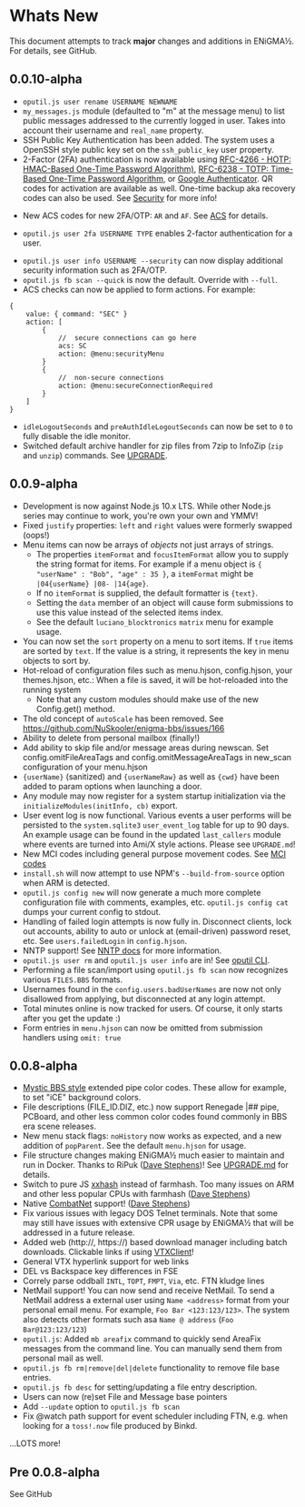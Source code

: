 # Whats New
This document attempts to track **major** changes and additions in ENiGMA½. For details, see GitHub.

## 0.0.10-alpha
+ `oputil.js user rename USERNAME NEWNAME`
+ `my_messages.js` module (defaulted to "m" at the message menu) to list public messages addressed to the currently logged in user. Takes into account their username and `real_name` property.
+ SSH Public Key Authentication has been added. The system uses a OpenSSH style public key set on the `ssh_public_key` user property.
+ 2-Factor (2FA) authentication is now available using [RFC-4266 - HOTP: HMAC-Based One-Time Password Algorithm)](https://tools.ietf.org/html/rfc4226), [RFC-6238 - TOTP: Time-Based One-Time Password Algorithm](https://tools.ietf.org/html/rfc6238), or [Google Authenticator](http://google-authenticator.com/). QR codes for activation are available as well. One-time backup aka recovery codes can also be used. See [Security](/docs/configuration/security.md) for more info!
* New ACS codes for new 2FA/OTP: `AR` and `AF`. See [ACS](/docs/configuration/acs.md) for details.
+ `oputil.js user 2fa USERNAME TYPE` enables 2-factor authentication for a user.
* `oputil.js user info USERNAME --security` can now display additional security information such as 2FA/OTP.
* `oputil.js fb scan --quick` is now the default. Override with `--full`.
* ACS checks can now be applied to form actions. For example:
```hjson
{
    value: { command: "SEC" }
    action: [
        {
            //  secure connections can go here
            acs: SC
            action: @menu:securityMenu
        }
        {
            //  non-secure connections
            action: @menu:secureConnectionRequired
        }
    ]
}
```
* `idleLogoutSeconds` and `preAuthIdleLogoutSeconds` can now be set to `0` to fully disable the idle monitor.
* Switched default archive handler for zip files from 7zip to InfoZip (`zip` and `unzip`) commands. See [UPGRADE](UPGRADE.md).

## 0.0.9-alpha
* Development is now against Node.js 10.x LTS. While other Node.js series may continue to work, you're own your own and YMMV!
* Fixed `justify` properties: `left` and `right` values were formerly swapped (oops!)
* Menu items can now be arrays of *objects* not just arrays of strings.
  * The properties `itemFormat` and `focusItemFormat` allow you to supply the string format for items. For example if a menu object is `{ "userName" : "Bob", "age" : 35 }`, a `itemFormat` might be `|04{userName} |08- |14{age}`.
  * If no `itemFormat` is supplied, the default formatter is `{text}`.
  * Setting the `data` member of an object will cause form submissions to use this value instead of the selected items index.
  * See the default `luciano_blocktronics` `matrix` menu for example usage.
* You can now set the `sort` property on a menu to sort items. If `true` items are sorted by `text`. If the value is a string, it represents the key in menu objects to sort by.
* Hot-reload of configuration files such as menu.hjson, config.hjson, your themes.hjson, etc.: When a file is saved, it will be hot-reloaded into the running system
  * Note that any custom modules should make use of the new Config.get() method.
* The old concept of `autoScale` has been removed. See https://github.com/NuSkooler/enigma-bbs/issues/166
* Ability to delete from personal mailbox (finally!)
* Add ability to skip file and/or message areas during newscan. Set config.omitFileAreaTags and config.omitMessageAreaTags in new_scan configuration of your menu.hjson
* `{userName}` (sanitized) and `{userNameRaw}` as well as `{cwd}` have been added to param options when launching a door.
* Any module may now register for a system startup initialization via the `initializeModules(initInfo, cb)` export.
* User event log is now functional. Various events a user performs will be persisted to the `system.sqlite3` `user_event_log` table for up to 90 days. An example usage can be found in the updated `last_callers` module where events are turned into Ami/X style actions. Please see `UPGRADE.md`!
* New MCI codes including general purpose movement codes. See [MCI codes](docs/art/mci.md)
* `install.sh` will now attempt to use NPM's `--build-from-source` option when ARM is detected.
* `oputil.js config new` will now generate a much more complete configuration file with comments, examples, etc. `oputil.js config cat` dumps your current config to stdout.
* Handling of failed login attempts is now fully in. Disconnect clients, lock out accounts, ability to auto or unlock at (email-driven) password reset, etc. See `users.failedLogin` in `config.hjson`.
* NNTP support! See [NNTP docs](/docs/servers/nntp.md) for more information.
* `oputil.js user rm` and `oputil.js user info` are in! See [oputil CLI](/docs/admin/oputil.md).
* Performing a file scan/import using `oputil.js fb scan` now recognizes various `FILES.BBS` formats.
* Usernames found in the `config.users.badUserNames` are now not only disallowed from applying, but disconnected at any login attempt.
* Total minutes online is now tracked for users. Of course, it only starts after you get the update :)
* Form entries in `menu.hjson` can now be omitted from submission handlers using `omit: true`

## 0.0.8-alpha
* [Mystic BBS style](http://wiki.mysticbbs.com/doku.php?id=displaycodes) extended pipe color codes. These allow for example, to set "iCE" background colors.
* File descriptions (FILE_ID.DIZ, etc.) now support Renegade |## pipe, PCBoard, and other less common color codes found commonly in BBS era scene releases.
* New menu stack flags: `noHistory` now works as expected, and a new addition of `popParent`. See the default `menu.hjson` for usage.
* File structure changes making ENiGMA½ much easier to maintain and run in Docker. Thanks to RiPuk ([Dave Stephens](https://github.com/davestephens))! See [UPGRADE.md](UPGRADE.md) for details.
* Switch to pure JS [xxhash](https://github.com/mscdex/node-xxhash) instead of farmhash. Too many issues on ARM and other less popular CPUs with farmhash ([Dave Stephens](https://github.com/davestephens))
* Native [CombatNet](http://combatnet.us/) support! ([Dave Stephens](https://github.com/davestephens))
* Fix various issues with legacy DOS Telnet terminals. Note that some may still have issues with extensive CPR usage by ENiGMA½ that will be addressed in a future release.
* Added web (http://, https://) based download manager including batch downloads. Clickable links if using [VTXClient](https://github.com/codewar65/VTX_ClientServer)!
* General VTX hyperlink support for web links
* DEL vs Backspace key differences in FSE
* Correly parse oddball `INTL`, `TOPT`, `FMPT`, `Via`, etc. FTN kludge lines
* NetMail support! You can now send and receive NetMail. To send a NetMail address a external user using `Name <address>` format from your personal email menu. For example, `Foo Bar <123:123/123>`. The system also detects other formats such asa `Name @ address` (`Foo Bar@123:123/123`)
* `oputil.js`: Added `mb areafix` command to quickly send AreaFix messages from the command line. You can manually send them from personal mail as well.
* `oputil.js fb rm|remove|del|delete` functionality to remove file base entries.
* `oputil.js fb desc` for setting/updating a file entry description.
* Users can now (re)set File and Message base pointers
* Add `--update` option to `oputil.js fb scan`
* Fix @watch path support for event scheduler including FTN, e.g. when looking for a `toss!.now` file produced by Binkd.

...LOTS more!

## Pre 0.0.8-alpha
See GitHub